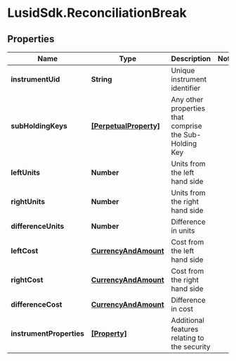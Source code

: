 # LusidSdk.ReconciliationBreak

## Properties
Name | Type | Description | Notes
------------ | ------------- | ------------- | -------------
**instrumentUid** | **String** | Unique instrument identifier | 
**subHoldingKeys** | [**[PerpetualProperty]**](PerpetualProperty.md) | Any other properties that comprise the Sub-Holding Key | 
**leftUnits** | **Number** | Units from the left hand side | 
**rightUnits** | **Number** | Units from the right hand side | 
**differenceUnits** | **Number** | Difference in units | 
**leftCost** | [**CurrencyAndAmount**](CurrencyAndAmount.md) | Cost from the left hand side | 
**rightCost** | [**CurrencyAndAmount**](CurrencyAndAmount.md) | Cost from the right hand side | 
**differenceCost** | [**CurrencyAndAmount**](CurrencyAndAmount.md) | Difference in cost | 
**instrumentProperties** | [**[Property]**](Property.md) | Additional features relating to the security | 


